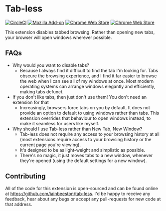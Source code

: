 Tab-less
========

[![CircleCI](https://img.shields.io/circleci/project/github/iainbeeston/tab-less/master.svg)]()
[![Mozilla Add-on](https://img.shields.io/amo/users/dustman.svg)](https://addons.mozilla.org/addon/tab-less-addon/)
[![Chrome Web Store](https://img.shields.io/chrome-web-store/v/nimelepbpejjlbmoobocpfnjhihnpked.svg)]()
[![Chrome Web Store](https://img.shields.io/chrome-web-store/rating/nimelepbpejjlbmoobocpfnjhihnpked.svg)]()

This extension disables tabbed browsing. Rather than opening new tabs, your browser will open windows wherever possible.

FAQs
----

* Why would you want to disable tabs?
  * Because I always find it difficult to find the tab I'm looking for. Tabs obscure the browsing experience, and I find it far easier to browse the web when I can see all of my windows at once. Most modern operating systems can arrange windows elegantly and efficiently, making tabs defunct.
* If you don't like tabs, then just don't use them! You don't need an extension for that
  * Increasingly, browsers force tabs on you by default. It does not provide an option to default to using windows rather than tabs. This extension overrides that behaviour to open windows instead, to make it seamless for users like myself.
* Why should I use Tab-less rather than New Tab, New Window?
  * Tab-less does not require any access to your browsing history at all (most extensions require access to your browsing history or the current page you're viewing).
  * It's designed to be as light-weight and simplistic as possible.
  * There's no magic, it just moves tabs to a new window, whenever they're opened (using the default settings for a new window).

Contributing
------------

All of the code for this extension is open-sourced and can be found online at https://github.com/iainbeeston/tab-less. I'd be happy to receive any feedback, hear about any bugs or accept any pull-requests for new code at that address.
